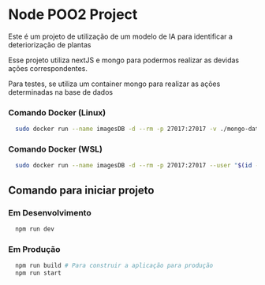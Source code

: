 # Node POO2 Project

Este é um projeto de utilização de um modelo de IA para identificar
a deteriorização de plantas

Esse projeto utiliza nextJS e mongo para podermos realizar as devidas
ações correspondentes.

Para testes, se utiliza um container mongo para realizar as ações
determinadas na base de dados

### Comando Docker (Linux)
```Bash
  sudo docker run --name imagesDB -d --rm -p 27017:27017 -v ./mongo-data:/data/db mongo
```

### Comando Docker (WSL)
```Bash
  sudo docker run --name imagesDB -d --rm -p 27017:27017 --user "$(id -u):$(id -g)" -v ./mongo-data:/data/db mongo
```

## Comando para iniciar projeto
### Em Desenvolvimento
```Bash
  npm run dev
```

### Em Produção
```Bash
  npm run build # Para construir a aplicação para produção
  npm run start
```
